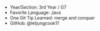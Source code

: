 - Year/Section: 3rd Year / G7
- Favorite Language: Java
- One Git Tip Learned: merge and conquer
- GitHub: @letjungcook11